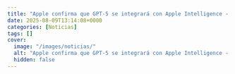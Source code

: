 ```yaml
---
title: "Apple confirma que GPT-5 se integrará con Apple Intelligence - ¿Cuándo llega?"
date: 2025-08-09T13:14:08+0000
categories: [Noticias]
tags: []
cover:
  image: "/images/noticias/"
  alt: "Apple confirma que GPT-5 se integrará con Apple Intelligence - ¿Cuándo llega?"
  hidden: false
---
```




